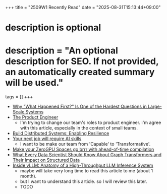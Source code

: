 +++
title = "2509W1 Recently Read"
date = "2025-08-31T15:13:44+09:00"

#
# description is optional
#
# description = "An optional description for SEO. If not provided, an automatically created summary will be used."

tags = []
+++

- [Why "What Happened First?" Is One of the Hardest Questions in Large-Scale Systems](https://newsletter.scalablethread.com/p/why-what-happened-first-is-one-of?publication_id=2696424&post_id=163728719&isFreemail=true&r=15707&triedRedirect=true)
- [The Product Engineer](https://nandinfinitum.com/posts/the-product-engineer/)
  - I'm trying to change our team's roles to product engineer. I'm agree with this article, especially in the context of small teams.
- [Build Distributed Systems: Enabling Resilience](https://open.substack.com/pub/pratikpandey/p/build-distributed-systems-enabling?r=15707&utm_campaign=post&utm_medium=web&showWelcomeOnShare=false)
- [Your next job will require AI skills](https://www.growthunhinged.com/p/your-next-job-will-require-ai-skills)
  - I want to be make our team from 'Capable' to 'Transformative'. 
- [Make your ZeroGPU Spaces go brrr with ahead-of-time compilation](https://huggingface.co/blog/zerogpu-aoti)
- [What Every Data Scientist Should Know About Graph Transformers and Their Impact on Structured Data](https://www.unite.ai/what-every-data-scientist-should-know-about-graph-transformers-and-their-impact-on-structured-data/)
- [Inside vLLM: Anatomy of a High-Throughput LLM Inference System](https://www.aleksagordic.com/blog/vllm)
  - maybe will take very long time to read this article to me (about 1 month).
  - but I want to understand this article. so I will review this later.
  - TODO
